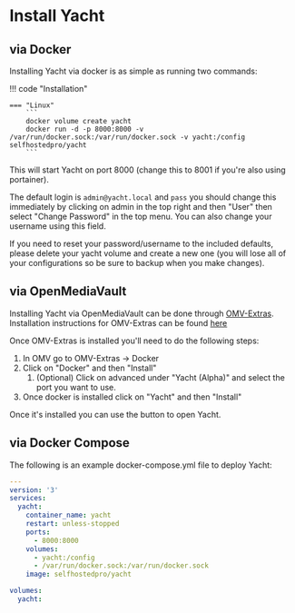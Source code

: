# Install Yacht

## via Docker
Installing Yacht via docker is as simple as running two commands:

!!! code "Installation"

    === "Linux"
        ```
        docker volume create yacht
        docker run -d -p 8000:8000 -v /var/run/docker.sock:/var/run/docker.sock -v yacht:/config selfhostedpro/yacht
        ```

This will start Yacht on port 8000 (change this to 8001 if you're also using portainer).

The default login is `admin@yacht.local` and `pass` you should change this immediately by clicking on admin in the top right and then "User" then select "Change Password" in the top menu. You can also change your username using this field.

If you need to reset your password/username to the included defaults, please delete your yacht volume and create a new one (you will lose all of your configurations so be sure to backup when you make changes).

## via OpenMediaVault
Installing Yacht via OpenMediaVault can be done through [OMV-Extras](https://omv-extras.org/). Installation instructions for OMV-Extras can be found [here](https://forum.openmediavault.org/index.php?thread/5549-omv-extras-org-plugin/)

Once OMV-Extras is installed you'll need to do the following steps:

1. In OMV go to OMV-Extras -> Docker
2. Click on "Docker" and then "Install"
    1. (Optional) Click on advanced under "Yacht (Alpha)" and select the port you want to use.
3. Once docker is installed click on "Yacht" and then "Install"

Once it's installed you can use the button to open Yacht.

## via Docker Compose
The following is an example docker-compose.yml file to deploy Yacht:
```yaml linenums="1"
---
version: '3'
services:
  yacht:
    container_name: yacht
    restart: unless-stopped
    ports:
      - 8000:8000
    volumes:
      - yacht:/config
      - /var/run/docker.sock:/var/run/docker.sock
    image: selfhostedpro/yacht

volumes:
  yacht:
```